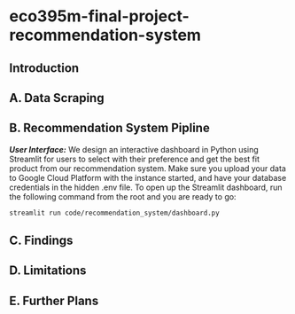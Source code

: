 # eco395m-final-project-recommendation-system
## Introduction
## A. Data Scraping
## B. Recommendation System Pipline
***User Interface:*** 
We design an interactive dashboard in Python using Streamlit for users to select with their preference and get the best fit product from our recommendation system. Make sure you upload your data to Google Cloud Platform with the instance started, and have your database credentials in the hidden .env file. To open up the Streamlit dashboard, run the following command from the root and you are ready to go:
```bash
streamlit run code/recommendation_system/dashboard.py 
```

## C. Findings
## D. Limitations
## E. Further Plans
